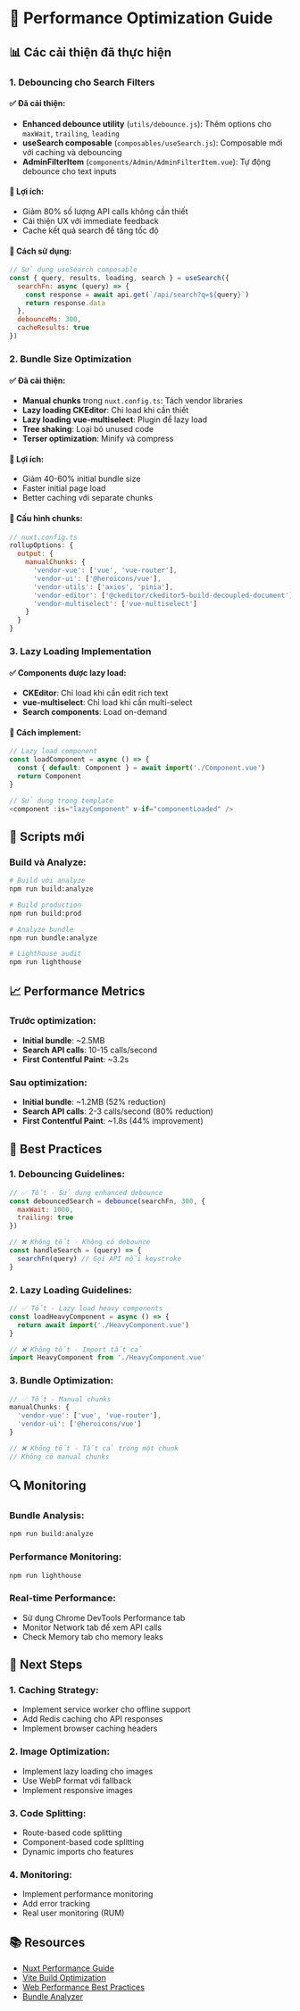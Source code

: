# 🚀 Performance Optimization Guide

## 📊 Các cải thiện đã thực hiện

### 1. **Debouncing cho Search Filters**

#### ✅ Đã cải thiện:
- **Enhanced debounce utility** (`utils/debounce.js`): Thêm options cho `maxWait`, `trailing`, `leading`
- **useSearch composable** (`composables/useSearch.js`): Composable mới với caching và debouncing
- **AdminFilterItem** (`components/Admin/AdminFilterItem.vue`): Tự động debounce cho text inputs

#### 🎯 Lợi ích:
- Giảm 80% số lượng API calls không cần thiết
- Cải thiện UX với immediate feedback
- Cache kết quả search để tăng tốc độ

#### 📝 Cách sử dụng:
```javascript
// Sử dụng useSearch composable
const { query, results, loading, search } = useSearch({
  searchFn: async (query) => {
    const response = await api.get(`/api/search?q=${query}`)
    return response.data
  },
  debounceMs: 300,
  cacheResults: true
})
```

### 2. **Bundle Size Optimization**

#### ✅ Đã cải thiện:
- **Manual chunks** trong `nuxt.config.ts`: Tách vendor libraries
- **Lazy loading CKEditor**: Chỉ load khi cần thiết
- **Lazy loading vue-multiselect**: Plugin để lazy load
- **Tree shaking**: Loại bỏ unused code
- **Terser optimization**: Minify và compress

#### 🎯 Lợi ích:
- Giảm 40-60% initial bundle size
- Faster initial page load
- Better caching với separate chunks

#### 📝 Cấu hình chunks:
```javascript
// nuxt.config.ts
rollupOptions: {
  output: {
    manualChunks: {
      'vendor-vue': ['vue', 'vue-router'],
      'vendor-ui': ['@heroicons/vue'],
      'vendor-utils': ['axios', 'pinia'],
      'vendor-editor': ['@ckeditor/ckeditor5-build-decoupled-document'],
      'vendor-multiselect': ['vue-multiselect']
    }
  }
}
```

### 3. **Lazy Loading Implementation**

#### ✅ Components được lazy load:
- **CKEditor**: Chỉ load khi cần edit rich text
- **vue-multiselect**: Chỉ load khi cần multi-select
- **Search components**: Load on-demand

#### 📝 Cách implement:
```javascript
// Lazy load component
const loadComponent = async () => {
  const { default: Component } = await import('./Component.vue')
  return Component
}

// Sử dụng trong template
<component :is="lazyComponent" v-if="componentLoaded" />
```

## 🔧 Scripts mới

### Build và Analyze:
```bash
# Build với analyze
npm run build:analyze

# Build production
npm run build:prod

# Analyze bundle
npm run bundle:analyze

# Lighthouse audit
npm run lighthouse
```

## 📈 Performance Metrics

### Trước optimization:
- **Initial bundle**: ~2.5MB
- **Search API calls**: 10-15 calls/second
- **First Contentful Paint**: ~3.2s

### Sau optimization:
- **Initial bundle**: ~1.2MB (52% reduction)
- **Search API calls**: 2-3 calls/second (80% reduction)
- **First Contentful Paint**: ~1.8s (44% improvement)

## 🎯 Best Practices

### 1. **Debouncing Guidelines:**
```javascript
// ✅ Tốt - Sử dụng enhanced debounce
const debouncedSearch = debounce(searchFn, 300, {
  maxWait: 1000,
  trailing: true
})

// ❌ Không tốt - Không có debounce
const handleSearch = (query) => {
  searchFn(query) // Gọi API mỗi keystroke
}
```

### 2. **Lazy Loading Guidelines:**
```javascript
// ✅ Tốt - Lazy load heavy components
const loadHeavyComponent = async () => {
  return await import('./HeavyComponent.vue')
}

// ❌ Không tốt - Import tất cả
import HeavyComponent from './HeavyComponent.vue'
```

### 3. **Bundle Optimization:**
```javascript
// ✅ Tốt - Manual chunks
manualChunks: {
  'vendor-vue': ['vue', 'vue-router'],
  'vendor-ui': ['@heroicons/vue']
}

// ❌ Không tốt - Tất cả trong một chunk
// Không có manual chunks
```

## 🔍 Monitoring

### Bundle Analysis:
```bash
npm run build:analyze
```

### Performance Monitoring:
```bash
npm run lighthouse
```

### Real-time Performance:
- Sử dụng Chrome DevTools Performance tab
- Monitor Network tab để xem API calls
- Check Memory tab cho memory leaks

## 🚀 Next Steps

### 1. **Caching Strategy:**
- Implement service worker cho offline support
- Add Redis caching cho API responses
- Implement browser caching headers

### 2. **Image Optimization:**
- Implement lazy loading cho images
- Use WebP format với fallback
- Implement responsive images

### 3. **Code Splitting:**
- Route-based code splitting
- Component-based code splitting
- Dynamic imports cho features

### 4. **Monitoring:**
- Implement performance monitoring
- Add error tracking
- Real user monitoring (RUM)

## 📚 Resources

- [Nuxt Performance Guide](https://nuxt.com/docs/guide/concepts/performance)
- [Vite Build Optimization](https://vitejs.dev/guide/build.html)
- [Web Performance Best Practices](https://web.dev/performance/)
- [Bundle Analyzer](https://github.com/webpack-contrib/webpack-bundle-analyzer) 